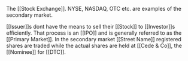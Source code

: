 The [[Stock Exchange]]. NYSE, NASDAQ, OTC etc. are examples of the secondary market.

[[Issuer]]s dont have the means to sell their [[Stock]] to [[Investor]]s efficiently. That process is an [[IPO]] and is generally referred to as the [[Primary Market]].
In the secondary market [[Street Name]] registered shares are traded while the actual shares are held at [[Cede & Co]], the [[Nominee]] for [[DTC]].

